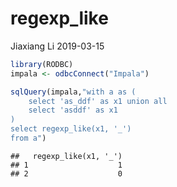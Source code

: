 regexp\_like
================
Jiaxiang Li
2019-03-15

``` r
library(RODBC)
impala <- odbcConnect("Impala")
```

``` r
sqlQuery(impala,"with a as (
    select 'as_ddf' as x1 union all
    select 'asddf' as x1
)
select regexp_like(x1, '_')
from a")
```

    ##   regexp_like(x1, '_')
    ## 1                    1
    ## 2                    0
